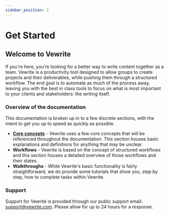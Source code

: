 ```yaml
---
sidebar_position: 1
---
```


# Get Started

## Welcome to Vewrite

If you're here, you're looking for a better way to write content together as a team. Vewrite is a productivity tool designed to allow groups to create projects and their deliverables, while pushing them through a structured workflow. The end goal is to automate as much of the process away, leaving you with the best in class tools to focus on what is most important to your clients and stakeholders: the writing itself.

### Overview of the documentation

This documentation is broken up in to a few discrete sections, with the intent to get you up to speed as quickly as possible.

- **[Core concepts](/docs/category/core-concepts)** - Vewrite uses a few core concepts that will be referenced throughout the documentation. This section houses basic explanations and definitions for anything that may be unclear.
- **Workflows** - Vewrite is based on the concept of structured workflows and this section houses a detailed overview of those workflows and their states.
- **Walkthroughs** - While Vewrite's basic functionality is fairly straightforward, we do provide some tutorials that show you, step by step, how to complete tasks within Vewrite.

### Support

Support for Vewrite is provided through our public support email: support@vewrite.com. Please allow for up to 24 hours for a response.